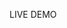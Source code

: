 <a href="https://karthikeya16.onrender.com/" target="_blank" style="text-decoration:none">LIVE DEMO</a>
